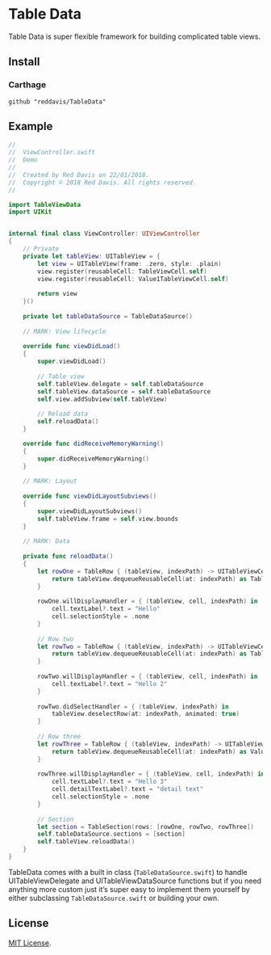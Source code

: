 # Table Data

Table Data is super flexible framework for building complicated table views.

## Install

### Carthage

```
github "reddavis/TableData"
```

## Example

```swift
//
//  ViewController.swift
//  Demo
//
//  Created by Red Davis on 22/01/2018.
//  Copyright © 2018 Red Davis. All rights reserved.
//

import TableViewData
import UIKit


internal final class ViewController: UIViewController
{
	// Private
	private let tableView: UITableView = {
		let view = UITableView(frame: .zero, style: .plain)
		view.register(reusableCell: TableViewCell.self)
		view.register(reusableCell: Value1TableViewCell.self)
		
		return view
	}()
	
	private let tableDataSource = TableDataSource()
	
	// MARK: View lifecycle
	
	override func viewDidLoad()
	{
		super.viewDidLoad()
		
		// Table view
		self.tableView.delegate = self.tableDataSource
		self.tableView.dataSource = self.tableDataSource
		self.view.addSubview(self.tableView)
		
		// Reload data
		self.reloadData()
	}

	override func didReceiveMemoryWarning()
	{
		super.didReceiveMemoryWarning()
	}
	
	// MARK: Layout
	
	override func viewDidLayoutSubviews()
	{
		super.viewDidLayoutSubviews()
		self.tableView.frame = self.view.bounds
	}
	
	// MARK: Data
	
	private func reloadData()
	{
		let rowOne = TableRow { (tableView, indexPath) -> UITableViewCell in
			return tableView.dequeueReusableCell(at: indexPath) as TableViewCell
		}
		
		rowOne.willDisplayHandler = { (tableView, cell, indexPath) in
			cell.textLabel?.text = "Hello"
			cell.selectionStyle = .none
		}
		
		// Row two
		let rowTwo = TableRow { (tableView, indexPath) -> UITableViewCell in
			return tableView.dequeueReusableCell(at: indexPath) as TableViewCell
		}
		
		rowTwo.willDisplayHandler = { (tableView, cell, indexPath) in
			cell.textLabel?.text = "Hello 2"
		}
		
		rowTwo.didSelectHandler = { (tableView, indexPath) in
			tableView.deselectRow(at: indexPath, animated: true)
		}
		
		// Row three
		let rowThree = TableRow { (tableView, indexPath) -> UITableViewCell in
			return tableView.dequeueReusableCell(at: indexPath) as Value1TableViewCell
		}
		
		rowThree.willDisplayHandler = { (tableView, cell, indexPath) in
			cell.textLabel?.text = "Hello 3"
			cell.detailTextLabel?.text = "detail text"
			cell.selectionStyle = .none
		}
		
		// Section
		let section = TableSection(rows: [rowOne, rowTwo, rowThree])
		self.tableDataSource.sections = [section]
		self.tableView.reloadData()
	}
}
```

TableData comes with a built in class (`TableDataSource.swift`) to handle UITableViewDelegate and UITableViewDataSource functions but if you need anything more custom just it’s super easy to implement them yourself by either subclassing `TableDataSource.swift` or building your own. 

## License

[MIT License](http://www.opensource.org/licenses/MIT).
